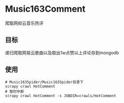 # Music163Comment
爬取网抑云音乐热评

## 目标
递归爬取网易云歌曲以及取出1w点赞以上评论存到mongodb

## 使用
```shell
# Music163Spider/Music163Spider目录下
scrapy crawl HotComment 
# 暂时中断
scrapy crawl HotComment -s JOBDIR=crawls/HotComment
```

